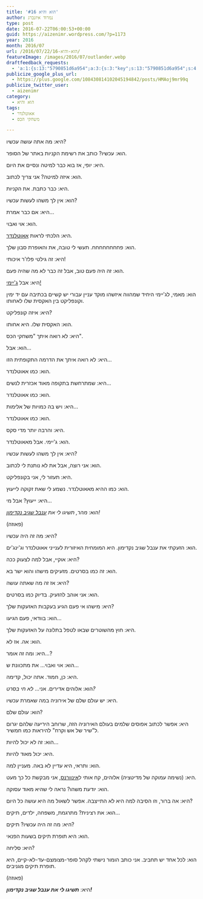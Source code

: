 ```yaml
---
title: 'הוא והיא #16'
author: נמרוד איזנברג
type: post
date: 2016-07-22T06:00:53+00:00
guid: https://aizenimr.wordpress.com/?p=1173
year: 2016
month: 2016/07
url: /2016/07/22/הוא-והיא-16/
featureImage: /images/2016/07/outlander.webp
draftfeedback_requests:
  - 'a:1:{s:13:"5790851d6a954";a:3:{s:3:"key";s:13:"5790851d6a954";s:4:"time";s:10:"1469089053";s:7:"user_id";s:8:"91501967";}}'
publicize_google_plus_url:
  - https://plus.google.com/108430814102045194842/posts/HMAoj9mr99q
publicize_twitter_user:
  - aizenimr
category:
  - הוא והיא
tags:
  - אאוטלנדר
  - משחקי הכס

---
```

<span lang="he-IL">היא</span><span lang="en-US">: </span><span lang="he-IL">מה אתה עושה עכשיו</span><span lang="en-US">?</span>

<span lang="he-IL">הוא</span><span lang="en-US">: </span><span lang="he-IL">עכשיו</span><span lang="en-US">? </span><span lang="he-IL">כותב את רשימת הקניות באתר של הסופר</span><span lang="en-US">.</span>

<span lang="he-IL">היא</span><span lang="en-US">: </span><span lang="he-IL">יופי</span><span lang="en-US">, </span><span lang="he-IL">אז בוא כבר למיטה ונסיים את היום</span><span lang="en-US">.</span>

<span lang="he-IL">הוא</span><span lang="en-US">: </span><span lang="he-IL">איזה למיטה</span><span lang="en-US">? </span><span lang="he-IL">אני צריך לכתוב</span><span lang="en-US">.</span>

<span lang="he-IL">היא</span><span lang="en-US">: </span><span lang="he-IL">כבר כתבת</span><span lang="en-US">. </span><span lang="he-IL">את הקניות</span><span lang="en-US">.</span>

<span lang="he-IL">הוא</span><span lang="en-US">: </span><span lang="he-IL">אין לך משהו לעשות עכשיו</span><span lang="en-US">?</span>

<span lang="he-IL">היא</span><span lang="en-US">: </span><span lang="he-IL">אם כבר אמרת</span><span lang="en-US">...</span>

<span lang="he-IL">הוא</span><span lang="en-US">: </span><span lang="he-IL">אוי ואבוי</span><span lang="en-US">.</span>

<span lang="he-IL">היא</span><span lang="en-US">: </span><span lang="he-IL">הלכתי לראות <a href="http://outlander.wikia.com/wiki/Outlander_Wiki">אאוטלנדר</a></span><span lang="en-US">.</span>

<span lang="he-IL">הוא</span><span lang="en-US">: </span><span lang="he-IL">פחחחחחחחח</span><span lang="en-US">. </span><span lang="he-IL">תעשי לי טובה</span><span lang="en-US">, </span><span lang="he-IL">את והאופרת סבון שלך</span><span lang="en-US">.</span>

<span lang="he-IL">היא</span><span lang="en-US">: </span><span lang="he-IL">זה גילטי פלז</span><span lang="en-US">'</span><span lang="he-IL">ר איכותי</span><span lang="en-US">!</span>

<span lang="he-IL">הוא</span><span lang="en-US">: </span><span lang="he-IL">זה היה פעם טוב</span><span lang="en-US">, </span><span lang="he-IL">אבל זה כבר לא מה שהיה פעם</span><span lang="en-US">.</span>

<span lang="he-IL">היא</span><span lang="en-US">: </span><span lang="he-IL">אבל <a href="http://outlander.wikia.com/wiki/Jamie_Fraser">ג'יימי!</a><br /> </span>

<span lang="he-IL">הוא</span><span lang="en-US">: </span><span lang="he-IL">מאמי</span><span lang="en-US">, </span><span lang="he-IL">לג</span><span lang="en-US">'</span><span lang="he-IL">יימי היחיד שמהווה איזשהו מוקד עניין עבורי יש קשיים בכתיבה עם יד ימין וקונפליקט בין האקסית שלו לאחותו</span><span lang="en-US">.</span>

<span lang="he-IL">היא</span><span lang="en-US">: </span><span lang="he-IL">איזה קונפליקט</span><span lang="en-US">?</span>

<span lang="he-IL">הוא</span><span lang="en-US">: </span><span lang="he-IL">האקסית שלו</span><span lang="en-US">. </span><span lang="he-IL">היא אחותו</span><span lang="en-US">.</span>

<span lang="he-IL">היא</span><span lang="en-US">: </span><span lang="he-IL">לא רואה איתך </span><span lang="en-US">"</span><span lang="he-IL">משחקי הכס</span><span lang="en-US">".</span>

<span lang="he-IL">הוא</span><span lang="en-US">: </span><span lang="he-IL">אבל</span><span lang="en-US">...</span>

<span lang="he-IL">היא</span><span lang="en-US">: </span><span lang="he-IL">לא רואה איתך את הדרמה התקופתית הזו</span><span lang="en-US">...</span>

<span lang="he-IL">הוא</span><span lang="en-US">: </span><span lang="he-IL">כמו אאוטלנדר</span><span lang="en-US">.</span>

<span lang="he-IL">היא</span><span lang="en-US">: </span><span lang="he-IL">שמתרחשת בתקופה מאוד אכזרית לנשים</span><span lang="en-US">...</span>

<span lang="he-IL">הוא</span><span lang="en-US">: </span><span lang="he-IL">כמו אאוטלנדר</span><span lang="en-US">.</span>

<span lang="he-IL">היא</span><span lang="en-US">: </span><span lang="he-IL">ויש בה כמויות של אלימות</span><span lang="en-US">...</span>

<span lang="he-IL">הוא</span><span lang="en-US">: </span><span lang="he-IL">כמו אאוטלנדר</span><span lang="en-US">.</span>

<span lang="he-IL">היא</span><span lang="en-US">: </span><span lang="he-IL">והרבה יותר מדי סקס</span><span lang="en-US">.</span>

<span lang="he-IL">הוא</span><span lang="en-US">: </span><span lang="he-IL">ג</span><span lang="en-US">'</span><span lang="he-IL">יימי</span><span lang="en-US">. </span><span lang="he-IL">אבל מאאוטלנדר</span><span lang="en-US">.</span>

<span lang="he-IL">היא</span><span lang="en-US">: </span><span lang="he-IL">אין לך משהו לעשות עכשיו</span><span lang="en-US">?</span>

<span lang="he-IL">הוא</span><span lang="en-US">: </span><span lang="he-IL">אני רוצה</span><span lang="en-US">, </span><span lang="he-IL">אבל את לא נותנת לי לכתוב</span><span lang="en-US">.</span>

<span lang="he-IL">היא</span><span lang="en-US">: תעזור לי, </span><span lang="he-IL">אני בקונפליקט.</span>

<span lang="he-IL">הוא</span><span lang="en-US">: </span><span lang="he-IL">כמו ההיא מאאוטלנדר</span><span lang="en-US">. </span><span lang="he-IL">נשמע לי שאת זקוקה לייעוץ</span><span lang="en-US">.</span>

<span lang="he-IL">היא</span><span lang="en-US">: </span><span lang="he-IL">ייעוץ</span><span lang="en-US">? </span><span lang="he-IL">אבל מי</span><span lang="en-US">...</span>

<span lang="he-IL">הוא</span><span lang="en-US">: </span>_<span lang="he-IL">מהר</span><span lang="en-US">, </span><span lang="he-IL">תשיגו לי את <a href="http://www.metargemet.com/">ענבל שגיב נקדימון</a></span><span lang="en-US">!</span>_

<span lang="en-US">(</span><span lang="he-IL">פאוזה</span><span lang="en-US">)</span>

<span lang="he-IL">היא</span><span lang="en-US">: </span><span lang="he-IL">מה זה היה עכשיו</span><span lang="en-US">?</span>

<span lang="he-IL">הוא</span><span lang="en-US">: </span><span lang="he-IL">הזעקתי את ענבל שגיב נקדימון</span><span lang="en-US">. </span><span lang="he-IL">היא המומחית האיזורית לענייני אאוטלנדר וג</span><span lang="en-US">'</span><span lang="he-IL">ינג</span><span lang="en-US">'</span><span lang="he-IL">ים</span><span lang="en-US">.</span>

<span lang="he-IL">היא</span><span lang="en-US">: </span><span lang="he-IL">אוקיי</span><span lang="en-US">, </span><span lang="he-IL">אבל למה לצעוק ככה</span><span lang="en-US">?</span>

<span lang="he-IL">הוא</span><span lang="en-US">: </span><span lang="he-IL">זה כמו בסרטים</span><span lang="en-US">. </span><span lang="he-IL">מזעיקים מישהו והוא ישר בא</span><span lang="en-US">.</span>

<span lang="he-IL">היא</span><span lang="en-US">: </span><span lang="he-IL">אז זה מה שאתה עושה</span><span lang="en-US">?</span>

<span lang="he-IL">הוא</span><span lang="en-US">: </span><span lang="he-IL">אני אוהב להזעיק</span><span lang="en-US">. </span><span lang="he-IL">בדיוק כמו בסרטים</span><span lang="en-US">.</span>

<span lang="he-IL">היא</span><span lang="en-US">: </span><span lang="he-IL">מישהו אי פעם הגיע בעקבות האזעקות שלך</span><span lang="en-US">?</span>

<span lang="he-IL">הוא</span><span lang="en-US">: </span><span lang="he-IL">בוודאי</span><span lang="en-US">, </span><span lang="he-IL">פעם הגיעו…</span>

<span lang="he-IL">היא</span><span lang="en-US">: </span><span lang="he-IL">חוץ מהשוטרים שבאו לטפל בתלונה על האזעקות שלך</span><span lang="en-US">.</span>

<span lang="he-IL">הוא</span><span lang="en-US">: </span><span lang="he-IL">אה</span><span lang="en-US">. </span><span lang="he-IL">אז לא</span><span lang="en-US">.</span>

<span lang="he-IL">היא</span><span lang="en-US">: </span><span lang="he-IL">ומה זה אומר…</span><span lang="en-US">?</span>

<span lang="he-IL">הוא</span><span lang="en-US">: </span><span lang="he-IL">אוי ואבוי… את מתכוונת ש…</span>

<span lang="he-IL">היא</span><span lang="en-US">: </span><span lang="he-IL">כן</span><span lang="en-US">, </span><span lang="he-IL">חמוד</span><span lang="en-US">. </span><span lang="he-IL">אתה יכול</span><span lang="en-US">, </span><span lang="he-IL">קדימה</span><span lang="en-US">.</span>

<span lang="he-IL">הוא</span><span lang="en-US">: </span><span lang="he-IL">אלוהים אדירים</span><span lang="en-US">. </span><span lang="he-IL">אני… <em>לא חי בסרט</em></span>_<span lang="en-US">?</span>_

<span lang="he-IL">היא</span><span lang="en-US">: </span><span lang="he-IL">יש עולם שלם של אירוניה במה שאמרת עכשיו</span><span lang="en-US">.</span>

<span lang="he-IL">הוא</span><span lang="en-US">: </span><span lang="he-IL">עולם שלם</span><span lang="en-US">?</span>

<span lang="he-IL">היא</span><span lang="en-US">: </span><span lang="he-IL">אפשר לכתוב אפוסים שלמים בעולם האירוניה הזה</span><span lang="en-US">, </span><span lang="he-IL">שרוחב היריעה שלהם יגרום ל</span><span lang="en-US">"</span><span lang="he-IL">שיר של אש וקרח</span><span lang="en-US">" </span><span lang="he-IL">להיראות כמו חמשיר</span><span lang="en-US">.</span>

<span lang="he-IL">הוא</span><span lang="en-US">: </span><span lang="he-IL">זה לא יכול להיות…</span>

<span lang="he-IL">היא</span><span lang="en-US">: </span><span lang="he-IL">יכול מאוד להיות</span><span lang="en-US">.</span>

<span lang="he-IL">הוא</span><span lang="en-US">: </span><span lang="he-IL">ותראי</span><span lang="en-US">, </span><span lang="he-IL">היא עדיין לא באה</span><span lang="en-US">. </span><span lang="he-IL">מעניין למה</span><span lang="en-US">.</span>

<span lang="he-IL">היא</span><span lang="en-US">: (</span><span lang="he-IL">נשימה עמוקה של מדיטציה</span><span lang="en-US">) </span><span lang="he-IL">אלוהים</span><span lang="en-US">, </span><span lang="he-IL">קח אותי ל<a href="https://en.wikipedia.org/wiki/Inverness">אינוורנס</a></span><span lang="en-US">, </span><span lang="he-IL">אני מבקשת כל כך מעט</span><span lang="en-US">.</span>

<span lang="he-IL">הוא</span><span lang="en-US">: </span><span lang="he-IL">יודעת משהו</span><span lang="en-US">? נראה לי ש</span><span lang="he-IL">היא מאוד עסוקה</span><span lang="en-US">.</span>

<span lang="he-IL">היא</span><span lang="en-US">: אה ברור, וזו הסיבה למה היא לא התייצבה. אפשר לשאול </span><span lang="he-IL">מה היא עושה כל היום</span><span lang="en-US">?</span>

<span lang="he-IL">הוא</span><span lang="en-US">: </span><span lang="he-IL">את רצינית</span><span lang="en-US">? </span><span lang="he-IL">מתרגמת</span><span lang="en-US">, </span><span lang="he-IL">משפחה</span><span lang="en-US">, </span><span lang="he-IL">ילדים</span><span lang="en-US">, </span><span lang="he-IL">תיקים…</span>

<span lang="he-IL">היא</span><span lang="en-US">: </span><span lang="he-IL">מה זה היה עכשיו</span><span lang="en-US">? </span><span lang="he-IL">תיקים</span><span lang="en-US">?</span>

<span lang="he-IL">הוא</span><span lang="en-US">: </span><span lang="he-IL">היא תופרת תיקים בשעות הפנאי</span><span lang="en-US">.</span>

<span lang="he-IL">היא</span><span lang="en-US">: </span><span lang="he-IL">סליחה?</span>

<span lang="he-IL">הוא</span><span lang="en-US">: </span><span lang="he-IL">לכל אחד יש תחביב</span><span lang="en-US">. </span><span lang="he-IL">אני כותב הומור נישתי לקהל סופר</span><span lang="en-US">-</span><span lang="he-IL">מצומצם</span><span lang="en-US">-</span><span lang="he-IL">עד</span><span lang="en-US">-</span><span lang="he-IL">לא</span><span lang="en-US">-</span><span lang="he-IL">קיים</span><span lang="en-US">, </span><span lang="he-IL">היא תופרת תיקים מגניבים</span><span lang="en-US">.</span>

<span lang="en-US">(</span><span lang="he-IL">פאוזה</span><span lang="en-US">)</span>

<span lang="he-IL">היא</span><span lang="en-US">: </span>**_<span lang="he-IL">תשיגו לי את ענבל שגיב נקדימון</span><span lang="en-US">!</span>_**